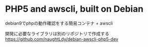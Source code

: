 # PHP5 and awscli, built on Debian

debian9でphpの動作確認をする簡易コンテナ + awscli

開発に必要なライブラリは別のリポジトリで作成する  
https://github.com/naughtLdy/debian-awscli-php5-dev
